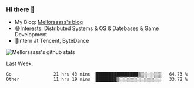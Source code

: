 ### Hi there 👋

- My Blog: [Mellorsssss's blog](https://mellorsssss.com/)
- 😄Interests: Distributed Systems & OS & Datebases & Game Development
- 🤔Intern at Tencent, ByteDance


![Mellorsssss's github stats](https://github-readme-stats.vercel.app/api?username=Mellorsssss&show_icons=true&theme=radical)

<!-- ![Top Langs](https://github-readme-stats.vercel.app/api/top-langs/?username=anuraghazra&hide=javascript,html,typescript,css,glsl) -->

<!--
**Mellorsssss/Mellorsssss** is a ✨ _special_ ✨ repository because its `README.md` (this file) appears on your GitHub profile.

Here are some ideas to get you started:

- 🔭 I’m currently working on ...
- 🌱 I’m currently learning ...
- 👯 I’m looking to collaborate on ...
- 🤔 I’m looking for help with ...
- 💬 Ask me about ...
- 📫 How to reach me: ...
- 😄 Pronouns: ...
- ⚡ Fun fact: ...
-->

Last Week:
<!--START_SECTION:waka-->

```text
Go                21 hrs 43 mins  ████████████████▒░░░░░░░░   64.73 %
Other             11 hrs 19 mins  ████████▒░░░░░░░░░░░░░░░░   33.72 %
```

<!--END_SECTION:waka-->
